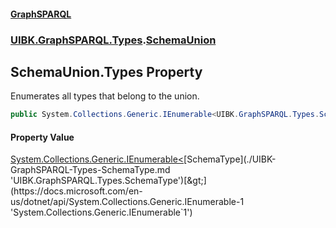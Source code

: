 #### [GraphSPARQL](./index.md 'index')
### [UIBK.GraphSPARQL.Types](./UIBK-GraphSPARQL-Types.md 'UIBK.GraphSPARQL.Types').[SchemaUnion](./UIBK-GraphSPARQL-Types-SchemaUnion.md 'UIBK.GraphSPARQL.Types.SchemaUnion')
## SchemaUnion.Types Property
Enumerates all types that belong to the union.  
```csharp
public System.Collections.Generic.IEnumerable<UIBK.GraphSPARQL.Types.SchemaType> Types { get; }
```
#### Property Value
[System.Collections.Generic.IEnumerable&lt;](https://docs.microsoft.com/en-us/dotnet/api/System.Collections.Generic.IEnumerable-1 'System.Collections.Generic.IEnumerable`1')[SchemaType](./UIBK-GraphSPARQL-Types-SchemaType.md 'UIBK.GraphSPARQL.Types.SchemaType')[&gt;](https://docs.microsoft.com/en-us/dotnet/api/System.Collections.Generic.IEnumerable-1 'System.Collections.Generic.IEnumerable`1')  
